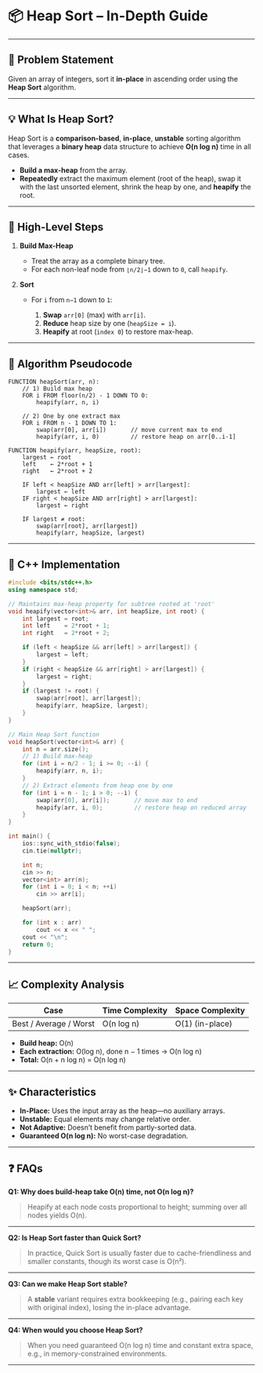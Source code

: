 # 📦 Heap Sort – In-Depth Guide

---

## 📌 Problem Statement

Given an array of integers, sort it **in-place** in ascending order using the **Heap Sort** algorithm.

---

## 💡 What Is Heap Sort?

Heap Sort is a **comparison-based**, **in-place**, **unstable** sorting algorithm that leverages a **binary heap** data structure to achieve **O(n log n)** time in all cases.

* **Build a max-heap** from the array.
* **Repeatedly** extract the maximum element (root of the heap), swap it with the last unsorted element, shrink the heap by one, and **heapify** the root.

---

## 🔁 High-Level Steps

1. **Build Max-Heap**

   * Treat the array as a complete binary tree.
   * For each non-leaf node from `⌊n/2⌋−1` down to `0`, call `heapify`.

2. **Sort**

   * For `i` from `n−1` down to `1`:

     1. **Swap** `arr[0]` (max) with `arr[i]`.
     2. **Reduce** heap size by one (`heapSize = i`).
     3. **Heapify** at root (`index 0`) to restore max-heap.

---

## 📝 Algorithm Pseudocode

```text
FUNCTION heapSort(arr, n):
    // 1) Build max heap
    FOR i FROM floor(n/2) - 1 DOWN TO 0:
        heapify(arr, n, i)

    // 2) One by one extract max
    FOR i FROM n - 1 DOWN TO 1:
        swap(arr[0], arr[i])       // move current max to end
        heapify(arr, i, 0)         // restore heap on arr[0..i-1]

FUNCTION heapify(arr, heapSize, root):
    largest ← root
    left    ← 2*root + 1
    right   ← 2*root + 2

    IF left < heapSize AND arr[left] > arr[largest]:
        largest ← left
    IF right < heapSize AND arr[right] > arr[largest]:
        largest ← right

    IF largest ≠ root:
        swap(arr[root], arr[largest])
        heapify(arr, heapSize, largest)
```

---

## 💾 C++ Implementation

```cpp
#include <bits/stdc++.h>
using namespace std;

// Maintains max-heap property for subtree rooted at 'root'
void heapify(vector<int>& arr, int heapSize, int root) {
    int largest = root;
    int left    = 2*root + 1;
    int right   = 2*root + 2;

    if (left < heapSize && arr[left] > arr[largest]) {
        largest = left;
    }
    if (right < heapSize && arr[right] > arr[largest]) {
        largest = right;
    }
    if (largest != root) {
        swap(arr[root], arr[largest]);
        heapify(arr, heapSize, largest);
    }
}

// Main Heap Sort function
void heapSort(vector<int>& arr) {
    int n = arr.size();
    // 1) Build max-heap
    for (int i = n/2 - 1; i >= 0; --i) {
        heapify(arr, n, i);
    }
    // 2) Extract elements from heap one by one
    for (int i = n - 1; i > 0; --i) {
        swap(arr[0], arr[i]);       // move max to end
        heapify(arr, i, 0);         // restore heap on reduced array
    }
}

int main() {
    ios::sync_with_stdio(false);
    cin.tie(nullptr);

    int n;
    cin >> n;
    vector<int> arr(n);
    for (int i = 0; i < n; ++i)
        cin >> arr[i];

    heapSort(arr);

    for (int x : arr)
        cout << x << " ";
    cout << "\n";
    return 0;
}
```

---

## 📈 Complexity Analysis

| **Case**               | **Time Complexity** | **Space Complexity** |
| ---------------------- | ------------------- | -------------------- |
| Best / Average / Worst | O(n log n)          | O(1) (in-place)      |

* **Build heap:** O(n)
* **Each extraction:** O(log n), done n − 1 times → O(n log n)
* **Total:** O(n + n log n) = O(n log n)

---

## ✨ Characteristics

* **In-Place:** Uses the input array as the heap—no auxiliary arrays.
* **Unstable:** Equal elements may change relative order.
* **Not Adaptive:** Doesn’t benefit from partly-sorted data.
* **Guaranteed O(n log n):** No worst-case degradation.

---

## ❓ FAQs

**Q1: Why does build-heap take O(n) time, not O(n log n)?**

> Heapify at each node costs proportional to height; summing over all nodes yields O(n).

---

**Q2: Is Heap Sort faster than Quick Sort?**

> In practice, Quick Sort is usually faster due to cache-friendliness and smaller constants, though its worst case is O(n²).

---

**Q3: Can we make Heap Sort stable?**

> A **stable** variant requires extra bookkeeping (e.g., pairing each key with original index), losing the in-place advantage.

---

**Q4: When would you choose Heap Sort?**

> When you need guaranteed O(n log n) time and constant extra space, e.g., in memory-constrained environments.

---

